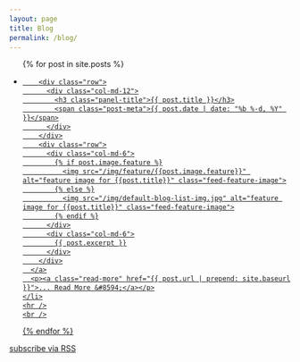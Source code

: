 ```yaml
---
layout: page
title: Blog
permalink: /blog/
---
```

<ul class="post-list">

  {% for post in site.posts %}
    <li>
      <a class="post-link" href="{{ post.url | prepend: site.baseurl }}">

        <div class="row">
          <div class="col-md-12">
            <h3 class="panel-title">{{ post.title }}</h3>
            <span class="post-meta">{{ post.date | date: "%b %-d, %Y" }}</span>
          </div>
        </div>
        <div class="row">
          <div class="col-md-6">
            {% if post.image.feature %}
              <img src="/img/feature/{{post.image.feature}}" alt="feature image for {{post.title}}" class="feed-feature-image">
            {% else %}
              <img src="/img/default-blog-list-img.jpg" alt="feature image for {{post.title}}" class="feed-feature-image">
            {% endif %}
          </div>
          <div class="col-md-6">
            {{ post.excerpt }}
          </div>
        </div>
      </a>
      <p><a class="read-more" href="{{ post.url | prepend: site.baseurl }}">... Read More &#8594;</a></p>
    </li>
    <hr />
    <br />
  {% endfor %}
</ul>
<p class="rss-subscribe">subscribe <a href="{{ "/feed.xml" | prepend: site.baseurl }}">via <i class="fa fa-rss" aria-hidden="true"></i>RSS</a></p>

